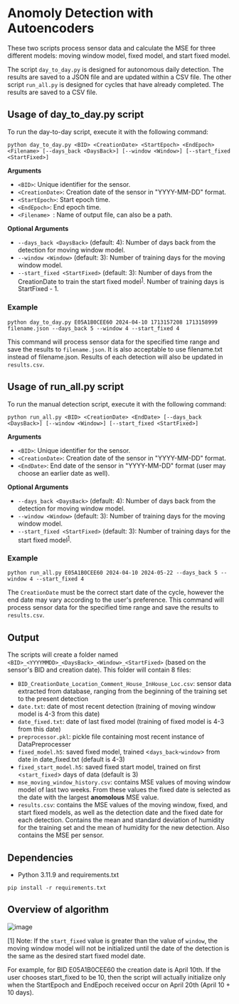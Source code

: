 # Anomoly Detection with Autoencoders

These two scripts process sensor data and calculate the MSE for three different models: moving window model, fixed model, and start fixed model. 

The script `day_to_day.py` is designed for autonomous daily detection. The results are saved to a JSON file and are updated within a CSV file. The other script `run_all.py` is designed for cycles that have already completed. The results are saved to a CSV file.

## Usage of day_to_day.py script

To run the day-to-day script, execute it with the following command:

`python day_to_day.py <BID> <CreationDate> <StartEpoch> <EndEpoch> <Filename> [--days_back <DaysBack>] [--window <Window>] [--start_fixed <StartFixed>]`

__Arguments__
- `<BID>`: Unique identifier for the sensor.
- `<CreationDate>`: Creation date of the sensor in "YYYY-MM-DD" format.
- `<StartEpoch>`: Start epoch time.
- `<EndEpoch>`: End epoch time.
- `<Filename> `: Name of output file, can also be a path.

__Optional Arguments__

- `--days_back <DaysBack>` (default: 4): Number of days back from the detection for moving window model.
- `--window <Window>` (default: 3): Number of training days for the moving window model.
- `--start_fixed <StartFixed>` (default: 3): Number of days from the CreationDate to train the start fixed model<sup>[1](#note1)</sup>. Number of training days is StartFixed - 1.



### Example
```bashrc
python day_to_day.py E05A1B0CEE60 2024-04-10 1713157208 1713158999 filename.json --days_back 5 --window 4 --start_fixed 4
```

This command will process sensor data for the specified time range and save the results to `filename.json`. It is also acceptable to use  filename.txt instead of filename.json. Results of each detection will also be updated in `results.csv`.


## Usage of run_all.py script

To run the manual detection script, execute it with the following command:

`python run_all.py <BID> <CreationDate> <EndDate> [--days_back <DaysBack>] [--window <Window>] [--start_fixed <StartFixed>]`

__Arguments__
- `<BID>`: Unique identifier for the sensor.
- `<CreationDate>`: Creation date of the sensor in "YYYY-MM-DD" format.
- `<EndDate>`: End date of the sensor in "YYYY-MM-DD" format (user may choose an earlier date as well).

__Optional Arguments__

- `--days_back <DaysBack>` (default: 4): Number of days back from the detection for moving window model.
- `--window <Window>` (default: 3): Number of training days for the moving window model.
- `--start_fixed <StartFixed>` (default: 3): Number of training days for the start fixed model<sup>[1](#note1)</sup>.

### Example
```bashrc
python run_all.py E05A1B0CEE60 2024-04-10 2024-05-22 --days_back 5 --window 4 --start_fixed 4
```
The `CreationDate` must be the correct start date of the cycle, however the end date may vary according to the user's preference. 
This command will process sensor data for the specified time range and save the results to `results.csv`. 

## Output

The scripts will create a folder named `<BID>_<YYYYMMDD>_<DaysBack>_<Window>_<StartFixed>` (based on the sensor's BID and creation date). This folder will contain 8 files:
  - `BID_CreationDate_Location_Comment_House_InHouse_Loc.csv`: sensor data extracted from database, ranging from the beginning of the training set to the present detection
  - `date.txt`: date of most recent detection (training of moving window model is 4-3 from this date)
  - `date_fixed.txt`: date of last fixed model (training of fixed model is 4-3 from this date)
  - `preprocessor.pkl`: pickle file containing most recent instance of DataPreprocesser
  - `fixed_model.h5`: saved fixed model, trained <`days_back`-`window`> from date in date_fixed.txt (default is 4-3)
  - `fixed_start_model.h5`: saved fixed start model, trained on first <`start_fixed`> days of data (default is 3)
  - `mse_moving_window_history.csv`: contains MSE values of moving window model of last two weeks. From these values the fixed date is selected as the date with the largest __anomolous__ MSE value. 
  - `results.csv`: contains the MSE values of the moving window, fixed, and start fixed models, as well as the detection date and the fixed date for each detection. Contains the mean and standard deviation of humidity for the training set and the mean of humidity for the new detection. Also contains the MSE per sensor.

## Dependencies

- Python 3.11.9 and requirements.txt
```bashrc
pip install -r requirements.txt
```

## Overview of algorithm

![image](https://github.com/YieldX/ITC/assets/150588332/f2c0623a-64d3-4aaf-b185-64aed70e686a)


<a name="note1">[1]</a> Note: If the `start_fixed` value is greater than the value of `window`, the moving window model will not be initialized until the date of the detection is the same as the desired start fixed model date. 

For example, for BID E05A1B0CEE60 the creation date is April 10th. If the user chooses start_fixed to be 10, then the script will actually initialize only when the StartEpoch and EndEpoch received occur on April 20th (April 10 + 10 days). 
